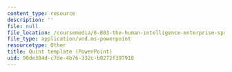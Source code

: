 ```yaml
---
content_type: resource
description: ''
file: null
file_location: /coursemedia/6-803-the-human-intelligence-enterprise-spring-2019/90de384dc7de4b76332cb0272f397918_6.803_quint_template.ppt
file_type: application/vnd.ms-powerpoint
resourcetype: Other
title: Quint template (PowerPoint)
uid: 90de384d-c7de-4b76-332c-b0272f397918
---
```

